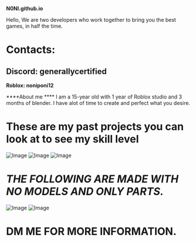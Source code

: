 **N0Nl.github.io**

Hello, We are two developers who work together to bring you the best games, in half the time.







# Contacts:
**Discord: generallycertified**
------------------------------
**Roblox: noniponi12**


****About me ****
I am a 15-year old with 1 year of Roblox studio and 3 months of blender.
I have alot of time to create and perfect what you desire.





# **These are my past projects you can look at to see my skill level**

![Image](https://github.com/user-attachments/assets/44c52e9a-0043-4748-999e-407f04f24125)
![Image](https://github.com/user-attachments/assets/2a221c77-3c3c-4c73-b9ae-aa3815dc119a)
![Image](https://github.com/user-attachments/assets/625a0240-7527-4211-ac81-b752309679e5)
# *THE FOLLOWING ARE MADE WITH NO MODELS AND ONLY PARTS.*
![Image](https://github.com/user-attachments/assets/318c45cb-758a-4e45-886b-f693fbdd9450)
![Image](https://github.com/user-attachments/assets/ad6b7017-e777-41a2-8bb7-e937b21589f4)

# DM ME FOR MORE INFORMATION.
